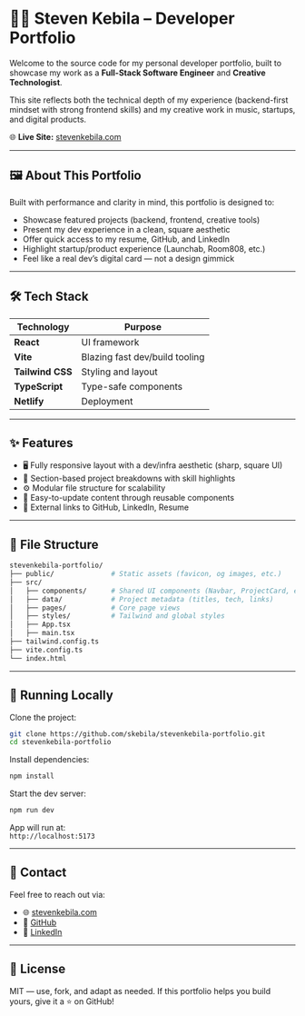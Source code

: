 # 🧑‍💻 Steven Kebila – Developer Portfolio

Welcome to the source code for my personal developer portfolio, built to showcase my work as a **Full-Stack Software Engineer** and **Creative Technologist**.

This site reflects both the technical depth of my experience (backend-first mindset with strong frontend skills) and my creative work in music, startups, and digital products.

🌐 **Live Site:** [stevenkebila.com](https://stevenkebila.com)

---

## 🖼️ About This Portfolio

Built with performance and clarity in mind, this portfolio is designed to:

- Showcase featured projects (backend, frontend, creative tools)
- Present my dev experience in a clean, square aesthetic
- Offer quick access to my resume, GitHub, and LinkedIn
- Highlight startup/product experience (Launchab, Room808, etc.)
- Feel like a real dev’s digital card — not a design gimmick

---

## 🛠️ Tech Stack

| Technology       | Purpose                               |
|------------------|----------------------------------------|
| **React**        | UI framework                           |
| **Vite**         | Blazing fast dev/build tooling         |
| **Tailwind CSS** | Styling and layout                     |
| **TypeScript**   | Type-safe components                   |
| **Netlify**      | Deployment                             |

---

## ✨ Features

- 🖥️ Fully responsive layout with a dev/infra aesthetic (sharp, square UI)
- 🧠 Section-based project breakdowns with skill highlights
- ⚙️ Modular file structure for scalability
- 📄 Easy-to-update content through reusable components
- 🔗 External links to GitHub, LinkedIn, Resume

---

## 📁 File Structure

```bash
stevenkebila-portfolio/
├── public/              # Static assets (favicon, og images, etc.)
├── src/
│   ├── components/      # Shared UI components (Navbar, ProjectCard, etc.)
│   ├── data/            # Project metadata (titles, tech, links)
│   ├── pages/           # Core page views
│   ├── styles/          # Tailwind and global styles
│   ├── App.tsx
│   ├── main.tsx
├── tailwind.config.ts
├── vite.config.ts
└── index.html
```

---

## 🚀 Running Locally

Clone the project:

```bash
git clone https://github.com/skebila/stevenkebila-portfolio.git
cd stevenkebila-portfolio
```

Install dependencies:

```bash
npm install
```

Start the dev server:

```bash
npm run dev
```

App will run at:  
`http://localhost:5173`

---

## 📇 Contact

Feel free to reach out via:

- 🌐 [stevenkebila.com](https://stevenkebila.com)
- 🐙 [GitHub](https://github.com/skebila)
- 💼 [LinkedIn](https://linkedin.com/in/skebila)

---

## 📜 License

MIT — use, fork, and adapt as needed. If this portfolio helps you build yours, give it a ⭐ on GitHub!

